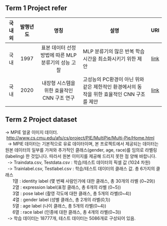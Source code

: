 ## Term 1 Project refer
|국내외|발행년도| 명칭 | 설명 | URI |
| :---:| :---: | :---: | --- | :---: |
|국내|1997|표본 데이터 선정 방법에 따른 MLP분류기의 성능 고찰|MLP 분류기의 많은 반복 학습 시간을 최소화시키기 위한 제안|[link](http://www.riss.kr/link?id=T6949443)|
|국내|2020|내장형 시스템을 위한 효율적인 CNN 구조 연구|고성능의 PC환경이 아닌 위와 같은 제한적인 환경에서의 동작을 위한 효율적인 CNN 구조를 제안|[link](http://www.riss.kr/link?id=T15499947)|

## Term 2 Project dataset
-> MPIE 얼굴 이미지 데이터.
     http://www.cs.cmu.edu/afs/cs/project/PIE/MultiPie/Multi-Pie/Home.html  
 
-> MPIE 데이터는 기본적으로 유료 데이터이며, 본 프로젝트에서 제공되는 데이터는 원본 데이터의 일부를 가져와 추가적인 클래스(gender, age, race)를 임의로 라벨링(labeling) 한 것입니다. 따라서 원본 이미지를 제공해 드리지 못한 점 양해 바랍니다.  
 
-> Traindata.csv, Testdata.csv : 학습/테스트 데이터의 픽셀 값 (1024 차원)  
 
-> Trainlabel.csv, Testlabel.csv : 학습/테스트 데이터의 클래스 값. 총 6가지의 클래스  
      1열 : identity label (몇 번째 사람인가에 대한 클래스, 총 30개의 라벨 (0~29))  
      2열 : expression label(표정 클래스, 총 6개의 라벨 (0~5))  
      3열 : pose label (촬영 각도에 대한 클래스, 총 5개의 라벨(0~4))  
      4열 : gender label (성별 클래스, 총 2개의 라벨(0,1))  
      5열 : age label (나이 클래스, 총 5개의 라벨(0~4))  
      6열 : race label (인종에 대한 클래스, 총 4개의 라벨(0~3))  
 
-> 학습 데이터는 18777개, 테스트 데이터는 5086개로 구성되어 있음.
